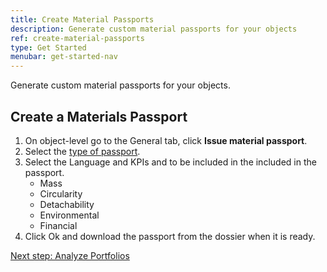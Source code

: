 ```yaml
---
title: Create Material Passports
description: Generate custom material passports for your objects
ref: create-material-passports
type: Get Started
menubar: get-started-nav
---
```


Generate custom material passports for your objects.

## Create a Materials Passport 

1. On object-level go to the General tab, click **Issue material passport**.
2. Select the [type of passport](../knowledge-base/material-passports).
3. Select the Language and KPIs and to be included in the included in the passport.
    * Mass
    * Circularity
    * Detachability
    * Environmental
    * Financial
4. Click Ok and download the passport from the dossier when it is ready.

<a class="next-button" href="./portfolio-insights-and-performance">Next step: Analyze Portfolios</a>